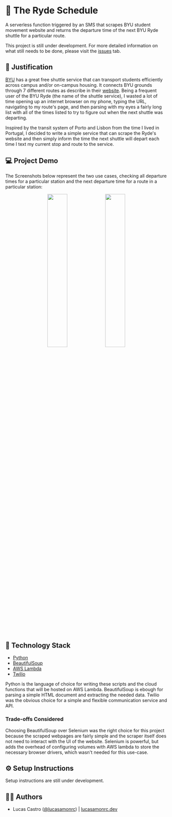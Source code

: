 # 🚌 The Ryde Schedule

A serverless function triggered by an SMS that scrapes BYU student movement website and returns the departure time of the next BYU Ryde shuttle for a particular route.

This project is still under development. For more detailed information on what still needs to be done, please visit the [issues](https://github.com/lucasamonrc/ryde-schedule/issues) tab.

## 🎯 Justification

[BYU](https://www.byu.edu) has a great free shuttle service that can transport students efficiently across campus and/or on-campus housing. It connects BYU grounds through 7 different routes as describe in their [website](https://studentmovement.byu.edu). Being a frequent user of the BYU Ryde (the name of the shuttle service), I wasted a lot of time opening up an internet browser on my phone, typing the URL, navigating to my route's page, and then parsing with my eyes a fairly long list with all of the times listed to try to figure out when the next shuttle was departing.

Inspired by the transit system of Porto and Lisbon from the time I lived in Portugal, I decided to write a simple service that can scrape the Ryde's website and then simply inform the time the next shuttle will depart each time I text my current stop and route to the service.

## 💻 Project Demo

The Screenshots below represent the two use cases, checking all departure times for a particular station and the next departure time for a route in a particular station:

<p float="left" align="center">
  <img src="https://iili.io/HIu0O2j.png" width="35%" />
  <img src="https://iili.io/HIu0wrb.png" width="35%" /> 
</p>

## 🚀 Technology Stack

- [Python](https://www.python.org/)
- [BeautifulSoup](https://www.crummy.com/software/BeautifulSoup/)
- [AWS Lambda](https://aws.amazon.com/lambda/)
- [Twilio](https://www.twilio.com/)

Python is the language of choice for writing these scripts and the cloud functions that will be hosted on AWS Lambda. BeautifulSoup is ebough for parsing a simple HTML document and extracting the needed data. Twilio was the obvious choice for a simple and flexible communication service and API.

### Trade-offs Considered

Choosing BeautifulSoup over Selenium was the right choice for this project because the scraped webpages are fairly simple and the scraper itself does not need to interact with the UI of the website. Selenium is powerful, but adds the overhead of configuring volumes with AWS lambda to store the necessary browser drivers, which wasn't needed for this use-case.

## ⚙️ Setup Instructions

Setup instructions are still under development.

## 🧑‍💻 Authors

- Lucas Castro ([@lucasamonrc](https://github.com/lucasamonrc)) | [lucasamonrc.dev](https://lucasamonrc.dev)

